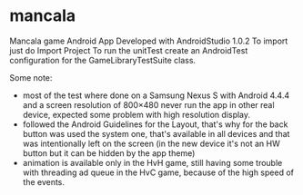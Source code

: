mancala
=======

Mancala game Android App
Developed with AndroidStudio 1.0.2
To import just do Import Project
To run the unitTest create an AndroidTest configuration for the GameLibraryTestSuite class.

Some note:
- most of the test where done on a Samsung Nexus S with Android 4.4.4 and a screen resolution of 800×480 never run the app in other real device, expected some problem with high resolution display.
- followed the Android Guidelines for the Layout, that's why for the back button was used the system one, that's available in all devices and that was intentionally left on the screen (in the new device it's not an HW button but it can be hidden by the app theme)
- animation is available only in the HvH game, still having some trouble with threading ad queue in the HvC game, because of the high speed of the events.